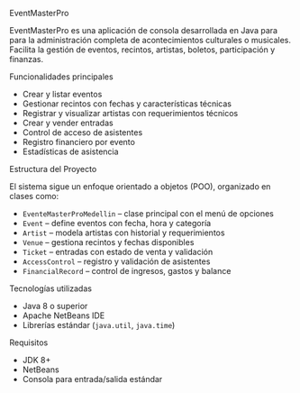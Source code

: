 EventMasterPro 

EventMasterPro es una aplicación de consola desarrollada en Java para para la administración completa de acontecimientos culturales o musicales. Facilita la gestión de eventos, recintos, artistas, boletos, participación y finanzas.

Funcionalidades principales

-  Crear y listar eventos
-  Gestionar recintos con fechas y características técnicas
-  Registrar y visualizar artistas con requerimientos técnicos
-  Crear y vender entradas
-  Control de acceso de asistentes
-  Registro financiero por evento
-  Estadísticas de asistencia


Estructura del Proyecto

El sistema sigue un enfoque orientado a objetos (POO), organizado en clases como:

- `EventeMasterProMedellin` – clase principal con el menú de opciones
- `Event` – define eventos con fecha, hora y categoría
- `Artist` – modela artistas con historial y requerimientos
- `Venue` – gestiona recintos y fechas disponibles
- `Ticket` – entradas con estado de venta y validación
- `AccessControl` – registro y validación de asistentes
- `FinancialRecord` – control de ingresos, gastos y balance


Tecnologías utilizadas

- Java 8 o superior
- Apache NetBeans IDE
- Librerías estándar (`java.util`, `java.time`)


Requisitos

- JDK 8+
- NetBeans
- Consola para entrada/salida estándar





